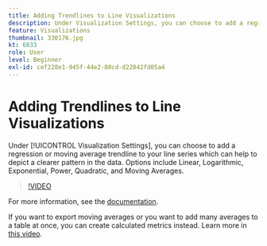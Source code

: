 ```yaml
---
title: Adding Trendlines to Line Visualizations
description: Under Visualization Settings, you can choose to add a regression or moving average trendline to your line series which can help to depict a clearer pattern in the data. Options include Linear, Logarithmic, Exponential, Power, Quadratic, and Moving Averages.
feature: Visualizations
thumbnail: 330176.jpg
kt: 6833
role: User
level: Beginner
exl-id: cef228e1-945f-44e2-80cd-d22842fd05a4
---
```

# Adding Trendlines to Line Visualizations

Under [!UICONTROL Visualization Settings], you can choose to add a regression or moving average trendline to your line series which can help to depict a clearer pattern in the data. Options include Linear, Logarithmic, Exponential, Power, Quadratic, and Moving Averages.

>[!VIDEO](https://video.tv.adobe.com/v/330176/?quality=12&learn=on)

For more information, see the [documentation](https://experienceleague.adobe.com/docs/analytics/analyze/analysis-workspace/visualizations/line.html?lang=en#analysis-workspace).

If you want to export moving averages or you want to add many averages to a table at once, you can create calculated metrics instead. Learn more in [this video](https://experienceleague.adobe.com/docs/analytics-learn/tutorials/analysis-workspace/visualizations/using-the-cumulative-average-function-to-apply-metric-smoothing.html#analysis-workspace).
